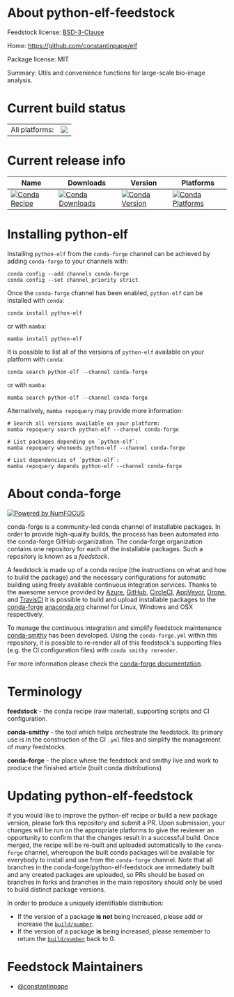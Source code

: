 About python-elf-feedstock
==========================

Feedstock license: [BSD-3-Clause](https://github.com/conda-forge/python-elf-feedstock/blob/main/LICENSE.txt)

Home: https://github.com/constantinpape/elf

Package license: MIT

Summary: Utils and convenience functions for large-scale bio-image analysis.

Current build status
====================


<table><tr><td>All platforms:</td>
    <td>
      <a href="https://dev.azure.com/conda-forge/feedstock-builds/_build/latest?definitionId=14465&branchName=main">
        <img src="https://dev.azure.com/conda-forge/feedstock-builds/_apis/build/status/python-elf-feedstock?branchName=main">
      </a>
    </td>
  </tr>
</table>

Current release info
====================

| Name | Downloads | Version | Platforms |
| --- | --- | --- | --- |
| [![Conda Recipe](https://img.shields.io/badge/recipe-python--elf-green.svg)](https://anaconda.org/conda-forge/python-elf) | [![Conda Downloads](https://img.shields.io/conda/dn/conda-forge/python-elf.svg)](https://anaconda.org/conda-forge/python-elf) | [![Conda Version](https://img.shields.io/conda/vn/conda-forge/python-elf.svg)](https://anaconda.org/conda-forge/python-elf) | [![Conda Platforms](https://img.shields.io/conda/pn/conda-forge/python-elf.svg)](https://anaconda.org/conda-forge/python-elf) |

Installing python-elf
=====================

Installing `python-elf` from the `conda-forge` channel can be achieved by adding `conda-forge` to your channels with:

```
conda config --add channels conda-forge
conda config --set channel_priority strict
```

Once the `conda-forge` channel has been enabled, `python-elf` can be installed with `conda`:

```
conda install python-elf
```

or with `mamba`:

```
mamba install python-elf
```

It is possible to list all of the versions of `python-elf` available on your platform with `conda`:

```
conda search python-elf --channel conda-forge
```

or with `mamba`:

```
mamba search python-elf --channel conda-forge
```

Alternatively, `mamba repoquery` may provide more information:

```
# Search all versions available on your platform:
mamba repoquery search python-elf --channel conda-forge

# List packages depending on `python-elf`:
mamba repoquery whoneeds python-elf --channel conda-forge

# List dependencies of `python-elf`:
mamba repoquery depends python-elf --channel conda-forge
```


About conda-forge
=================

[![Powered by
NumFOCUS](https://img.shields.io/badge/powered%20by-NumFOCUS-orange.svg?style=flat&colorA=E1523D&colorB=007D8A)](https://numfocus.org)

conda-forge is a community-led conda channel of installable packages.
In order to provide high-quality builds, the process has been automated into the
conda-forge GitHub organization. The conda-forge organization contains one repository
for each of the installable packages. Such a repository is known as a *feedstock*.

A feedstock is made up of a conda recipe (the instructions on what and how to build
the package) and the necessary configurations for automatic building using freely
available continuous integration services. Thanks to the awesome service provided by
[Azure](https://azure.microsoft.com/en-us/services/devops/), [GitHub](https://github.com/),
[CircleCI](https://circleci.com/), [AppVeyor](https://www.appveyor.com/),
[Drone](https://cloud.drone.io/welcome), and [TravisCI](https://travis-ci.com/)
it is possible to build and upload installable packages to the
[conda-forge](https://anaconda.org/conda-forge) [anaconda.org](https://anaconda.org/)
channel for Linux, Windows and OSX respectively.

To manage the continuous integration and simplify feedstock maintenance
[conda-smithy](https://github.com/conda-forge/conda-smithy) has been developed.
Using the ``conda-forge.yml`` within this repository, it is possible to re-render all of
this feedstock's supporting files (e.g. the CI configuration files) with ``conda smithy rerender``.

For more information please check the [conda-forge documentation](https://conda-forge.org/docs/).

Terminology
===========

**feedstock** - the conda recipe (raw material), supporting scripts and CI configuration.

**conda-smithy** - the tool which helps orchestrate the feedstock.
                   Its primary use is in the construction of the CI ``.yml`` files
                   and simplify the management of *many* feedstocks.

**conda-forge** - the place where the feedstock and smithy live and work to
                  produce the finished article (built conda distributions)


Updating python-elf-feedstock
=============================

If you would like to improve the python-elf recipe or build a new
package version, please fork this repository and submit a PR. Upon submission,
your changes will be run on the appropriate platforms to give the reviewer an
opportunity to confirm that the changes result in a successful build. Once
merged, the recipe will be re-built and uploaded automatically to the
`conda-forge` channel, whereupon the built conda packages will be available for
everybody to install and use from the `conda-forge` channel.
Note that all branches in the conda-forge/python-elf-feedstock are
immediately built and any created packages are uploaded, so PRs should be based
on branches in forks and branches in the main repository should only be used to
build distinct package versions.

In order to produce a uniquely identifiable distribution:
 * If the version of a package **is not** being increased, please add or increase
   the [``build/number``](https://docs.conda.io/projects/conda-build/en/latest/resources/define-metadata.html#build-number-and-string).
 * If the version of a package **is** being increased, please remember to return
   the [``build/number``](https://docs.conda.io/projects/conda-build/en/latest/resources/define-metadata.html#build-number-and-string)
   back to 0.

Feedstock Maintainers
=====================

* [@constantinpape](https://github.com/constantinpape/)


<!-- dummy commit to enable rerendering -->

